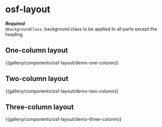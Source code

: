 # osf-layout

***Required***  
`@backgroundClass`: background class to be applied to all parts except the heading.

## One-column layout
{{gallery/components/osf-layout/demo-one-column}}

## Two-column layout
{{gallery/components/osf-layout/demo-two-column}}

## Three-column layout
{{gallery/components/osf-layout/demo-three-column}}
